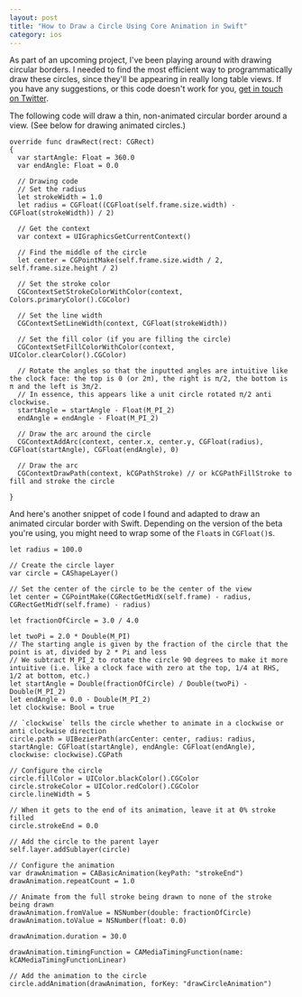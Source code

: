 ```yaml
---
layout: post
title: "How to Draw a Circle Using Core Animation in Swift"
category: ios
---
```


As part of an upcoming project, I've been playing around with drawing circular borders. I needed to find the most efficient way to programmatically draw these circles, since they'll be appearing in really long table views. If you have any suggestions, or this code doesn't work for you, [get in touch on Twitter](http://twitter.com/_matthewpalmer).

The following code will draw a thin, non-animated circular border around a view. (See below for drawing animated circles.)

```
override func drawRect(rect: CGRect)
{
  var startAngle: Float = 360.0
  var endAngle: Float = 0.0

  // Drawing code
  // Set the radius
  let strokeWidth = 1.0
  let radius = CGFloat((CGFloat(self.frame.size.width) - CGFloat(strokeWidth)) / 2)

  // Get the context
  var context = UIGraphicsGetCurrentContext()

  // Find the middle of the circle
  let center = CGPointMake(self.frame.size.width / 2, self.frame.size.height / 2)

  // Set the stroke color
  CGContextSetStrokeColorWithColor(context, Colors.primaryColor().CGColor)

  // Set the line width
  CGContextSetLineWidth(context, CGFloat(strokeWidth))

  // Set the fill color (if you are filling the circle)
  CGContextSetFillColorWithColor(context, UIColor.clearColor().CGColor)

  // Rotate the angles so that the inputted angles are intuitive like the clock face: the top is 0 (or 2π), the right is π/2, the bottom is π and the left is 3π/2.
  // In essence, this appears like a unit circle rotated π/2 anti clockwise.
  startAngle = startAngle - Float(M_PI_2)
  endAngle = endAngle - Float(M_PI_2)

  // Draw the arc around the circle
  CGContextAddArc(context, center.x, center.y, CGFloat(radius), CGFloat(startAngle), CGFloat(endAngle), 0)

  // Draw the arc
  CGContextDrawPath(context, kCGPathStroke) // or kCGPathFillStroke to fill and stroke the circle

}
```

And here's another snippet of code I found and adapted to draw an animated circular border with Swift. Depending on the version of the beta you're using, you might need to wrap some of the `Float`s in `CGFloat()`s.

```
let radius = 100.0

// Create the circle layer
var circle = CAShapeLayer()

// Set the center of the circle to be the center of the view
let center = CGPointMake(CGRectGetMidX(self.frame) - radius, CGRectGetMidY(self.frame) - radius)

let fractionOfCircle = 3.0 / 4.0

let twoPi = 2.0 * Double(M_PI)
// The starting angle is given by the fraction of the circle that the point is at, divided by 2 * Pi and less
// We subtract M_PI_2 to rotate the circle 90 degrees to make it more intuitive (i.e. like a clock face with zero at the top, 1/4 at RHS, 1/2 at bottom, etc.)
let startAngle = Double(fractionOfCircle) / Double(twoPi) - Double(M_PI_2)
let endAngle = 0.0 - Double(M_PI_2)
let clockwise: Bool = true

// `clockwise` tells the circle whether to animate in a clockwise or anti clockwise direction
circle.path = UIBezierPath(arcCenter: center, radius: radius, startAngle: CGFloat(startAngle), endAngle: CGFloat(endAngle), clockwise: clockwise).CGPath

// Configure the circle
circle.fillColor = UIColor.blackColor().CGColor
circle.strokeColor = UIColor.redColor().CGColor
circle.lineWidth = 5

// When it gets to the end of its animation, leave it at 0% stroke filled
circle.strokeEnd = 0.0

// Add the circle to the parent layer
self.layer.addSublayer(circle)

// Configure the animation
var drawAnimation = CABasicAnimation(keyPath: "strokeEnd")
drawAnimation.repeatCount = 1.0

// Animate from the full stroke being drawn to none of the stroke being drawn
drawAnimation.fromValue = NSNumber(double: fractionOfCircle)
drawAnimation.toValue = NSNumber(float: 0.0)

drawAnimation.duration = 30.0

drawAnimation.timingFunction = CAMediaTimingFunction(name: kCAMediaTimingFunctionLinear)

// Add the animation to the circle
circle.addAnimation(drawAnimation, forKey: "drawCircleAnimation")
```